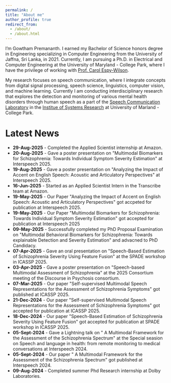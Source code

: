 ```yaml
---
permalink: /
title: "About me"
author_profile: true
redirect_from: 
  - /about/
  - /about.html
---
```


I’m Gowtham Premananth. I earned my Bachelor of Science honors degree in Engineering specializing in Computer Engineering from the University of Jaffna, Sri Lanka, in 2021. Currently, I am pursuing a Ph.D. in Electrical and Computer Engineering at the University of Maryland - College Park, where I have the privilege of working with [Prof. Carol Espy-Wilson](https://isr.umd.edu/clark/faculty/391/Carol-Espy-Wilson).

My research focuses on speech communication, where I integrate concepts from digital signal processing, speech science, linguistics, computer vision, and machine learning. Currently I am conducting interdisciplinary research that explores the detection and monitoring of various mental health disorders through human speech as a part of the [Speech Communication Laboratory](https://scl.umd.edu/) in the [Institue of Systems Research](https://isr.umd.edu/) at University of Marland - College Park.

Latest News
===============
  * **29-Aug-2025** - Completed the Applied Scientist internship at Amazon.
  * **20-Aug-2025** - Gave a poster presentation on "Multimodal Biomarkers for Schizophrenia: Towards Individual Symptom Severity Estimation" at Interspeech 2025.
  * **19-Aug-2025** - Gave a poster presentation on "Analyzing the Impact of Accent on English Speech: Acoustic and Articulatory Perspectives" at Interspeech 2025.
  * **16-Jun-2025** - Started as an Applied Scientist Intern in the Transcribe team at Amazon.
  * **19-May-2025** - Our Paper "Analyzing the Impact of Accent on English Speech: Acoustic and Articulatory Perspectives" got accpeted for publication at Interspeech 2025.
  * **19-May-2025** - Our Paper "Multimodal Biomarkers for Schizophrenia: Towards Individual Symptom Severity Estimation" got accepted for publication at Interspeech 2025
  * **09-May-2025** - Successfully completed my PhD Proposal Examination on "Multimodal Behavioral Biomarkers for Schizophrenia: Towards explainable Detection and Severity Estimation" and advacned to PhD Candidacy.
  * **07-Apr-2025** - Gave an oral presentation on  "Speech-Based Estimation of Schizophrenia Severity Using Feature Fusion" at the SPADE workshop in ICASSP 2025.
  * **03-Apr-2025** - Gave a poster presentation on "Speech-based Multimodal Assessment of Schizophrenia" at the 2025 Consortium meeting of the Discourse in Psychosis consortium.
  * **07-Mar-2025** - Our paper "Self-supervised Multimodal Speech Representations for the Assessment of Schizophrenia Symptoms" got published at ICASSP 2025.
  * **21-Dec-2024** - Our paper "Self-supervised Multimodal Speech Representations for the Assessment of Schizophrenia Symptoms" got accepted for publication at ICASSP 2025.
  * **18-Dec-2024** - Our paper "Speech-Based Estimation of Schizophrenia Severity Using Feature Fusion" got accepted for publication at SPADE workshop in ICASSP 2025.
  * **05-Sept-2024** - Gave a Lightning talk on " A Multimodal Framework for the Assessment of the Schizophrenia Spectrum" at the Special seasion on Speech and language in health: from remote monitoring to medical conversations at Interspeech 2024.
  * **05-Sept-2024** - Our paper " A Multimodal Framework for the Assessment of the Schizophrenia Spectrum" got published at Interspeech 2024.
  * **09-Aug-2024** - Completed summer Phd Research internship at Dolby Laboratories.

